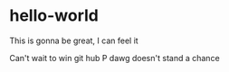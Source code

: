 # hello-world
This is gonna be great, I can feel it

Can't wait to win git hub
P dawg doesn't stand a chance

